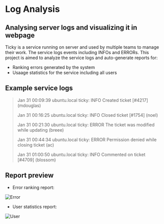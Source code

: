 # Log Analysis
## Analysing server logs and visualizing it in webpage

Ticky is a service running on server and used by multiple teams to manage their work. The service logs events including INFOs and ERRORs.
This project is aimed to analyze the service logs and auto-generate reports for:

- Ranking errors generated by the system
- Usaage statistics for the service including all users

## Example service logs

> Jan 31 00:09:39 ubuntu.local ticky: INFO Created ticket [#4217] (mdouglas)
> 
> Jan 31 00:16:25 ubuntu.local ticky: INFO Closed ticket [#1754] (noel)
> 
> Jan 31 00:21:30 ubuntu.local ticky: ERROR The ticket was modified while updating (breee)
> 
> Jan 31 00:44:34 ubuntu.local ticky: ERROR Permission denied while closing ticket (ac)
> 
> Jan 31 01:00:50 ubuntu.local ticky: INFO Commented on ticket [#4709] (blossom)



## Report preview

- Error ranking report:


![Error](https://user-images.githubusercontent.com/25804842/127052026-974cb193-a2a4-4412-8f19-cfed239db40e.PNG)


- User statistics report:


![User](https://user-images.githubusercontent.com/25804842/127052059-f09ff138-ca6a-4361-8b69-0921c6c19ab2.PNG)
